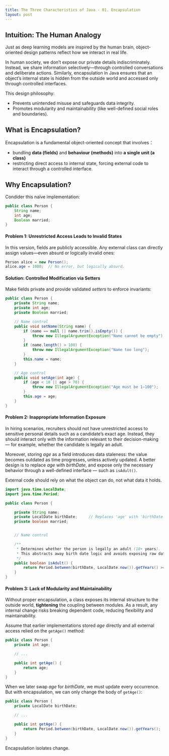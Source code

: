 ```yaml
---
title: The Three Characteristics of Java - 01. Encapsulation
layout: post
---
```


## Intuition: The Human Analogy
Just as deep learning models are inspired by the human brain, object-oriented design patterns reflect how we interact in real life.

In human society, we don’t expose our private details indiscriminately. Instead, we share information selectively—through controlled conversations and deliberate actions. Similarly, encapsulation in Java ensures that an object’s internal state is hidden from the outside world and accessed only through controlled interfaces.

This design philosophy:
- Prevents unintended misuse and safeguards data integrity.
- Promotes modularity and maintainability (like well-defined social roles and boundaries).


## What is Encapsulation? 
Encapsulation is a fundamental object-oriented concept that involves：
- bundling **data (fields)** and **behaviour (methods)** into **a single unit (a class)** 
- restricting direct access to internal state, forcing external code to interact through a controlled interface.

## Why Encapsulation? 
Condider this naïve implementation:
```java
public class Person {
    String name;
    int age;
    Boolean married;
}
```

#### Problem 1: Unrestricted Access Leads to Invalid States
In this version, fields are publicly accessible. Any external class can directly assign values—even absurd or logically invalid ones:

```java
Person alice = new Person();
alice.age = 1000;  // No error, but logically absurd.
```

#### Solution: Controlled Modification via Setters
Make fields private and provide validated *setters* to enforce invariants:

```java
public class Person {
    private String name;
    private int age;
    private Boolean married;

    // Name control
    public void setName(String name) {
        if (name == null || name.trim().isEmpty()) {
            throw new IllegalArgumentException("Name cannot be empty");
        }
        if (name.length() > 100) {
            throw new IllegalArgumentException("Name too long");
        }
        this.name = name;
    }

    // Age control
    public void setAge(int age) {
        if (age < 18 || age > 70) { 
            throw new IllegalArgumentException("Age must be 1–100");
        }
        this.age = age;
    }
}
```


#### Problem 2: Inappropriate Information Exposure
In hiring scenarios, recruiters should not have unrestricted access to sensitive personal details such as a candidate’s exact age. Instead, they should interact only with the information relevant to their decision-making — for example, whether the candidate is legally an adult.

Moreover, storing *age* as a field introduces data staleness: the value becomes outdated as time progresses, unless actively updated. A better design is to replace *age* with *birthDate*, and expose only the necessary behavior through a well-defined interface — such as `isAdult()`.

External code should rely on what the object can do, not what data it holds.

```java
import java.time.LocalDate;
import java.time.Period;

public class Person {

    private String name;
    private LocalDate birthDate;     // Replaces 'age' with 'birthDate'
    private boolean married;


    // Name control

    /**
     * Determines whether the person is legally an adult (18+ years).
     * This abstracts away birth date logic and avoids exposing raw data.
     */
    public boolean isAdult() {
        return Period.between(birthDate, LocalDate.now()).getYears() >= 18;
    }
}
```    

#### Problem 3: Lack of Modularity and Maintainability
Without proper encapsulation, a class exposes its internal structure to the outside world, **tightening** the coupling between modules. As a result, any internal change risks breaking dependent code, reducing flexibility and maintainability.

Assume that earlier implementations stored *age* directly and all external access relied on the `getAge()` method:

```java
public class Person {
    private int age;

    // ...

    public int getAge() {
        return age;
    }
}
```
When we later swap *age* for *birthDate*, we must update every occurrence. But with encapsulation, we can only change the body of `getAge()`:

```java
public class Person {
    private LocalDate birthDate;

    // ...

    public int getAge() {
        return Period.between(birthDate, LocalDate.now()).getYears();
    }
}
```
Encapsulation isolates change. 